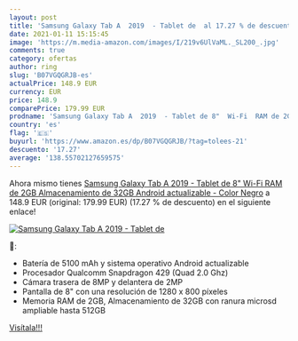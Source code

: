 ```yaml
---
layout: post
title: 'Samsung Galaxy Tab A  2019  - Tablet de  al 17.27 % de descuento'
date: 2021-01-11 15:15:45
image: 'https://m.media-amazon.com/images/I/219v6UlVaML._SL200_.jpg'
comments: true
category: ofertas
author: ring
slug: 'B07VGQGRJB-es'
actualPrice: 148.9 EUR
currency: EUR
price: 148.9
comparePrice: 179.99 EUR
prodname: 'Samsung Galaxy Tab A  2019  - Tablet de 8"  Wi-Fi  RAM de 2GB  Almacenamiento de 32GB  Android actualizable  - Color Negro'
country: 'es'
flag: '🇪🇸'
buyurl: 'https://www.amazon.es/dp/B07VGQGRJB/?tag=tolees-21'
descuento: '17.27'
average: '138.55702127659575'
---
```


Ahora mismo tienes [Samsung Galaxy Tab A  2019  - Tablet de 8"  Wi-Fi  RAM de 2GB  Almacenamiento de 32GB  Android actualizable  - Color Negro](https://www.amazon.es/dp/B07VGQGRJB/?tag=tolees-21) a 148.9 EUR (original: 179.99 EUR) (17.27 %  de descuento) en el siguiente enlace!

[![Samsung Galaxy Tab A  2019  - Tablet de ](https://m.media-amazon.com/images/I/219v6UlVaML._SL200_.jpg)](https://www.amazon.es/dp/B07VGQGRJB/?tag=tolees-21)

🔎:

- Batería de 5100 mAh y sistema operativo Android actualizable
- Procesador Qualcomm Snapdragon 429 (Quad 2.0 Ghz)
- Cámara trasera de 8MP y delantera de 2MP
- Pantalla de 8" con una resolución de 1280 x 800 píxeles
- Memoria RAM de 2GB, Almacenamiento de 32GB con ranura microsd ampliable hasta 512GB

[Visítala!!!](https://www.amazon.es/dp/B07VGQGRJB/?tag=tolees-21)

